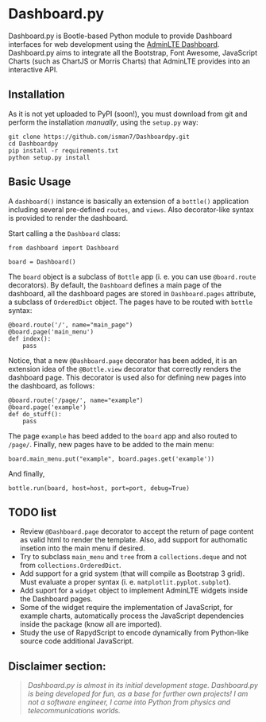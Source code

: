 # Dashboard.py

Dashboard.py is Bootle-based Python module to provide Dashboard interfaces for web development using the [AdminLTE 
Dashboard](https://github.com/almasaeed2010/AdminLTE). Dashboard.py aims to integrate all  the Bootstrap, Font 
Awesome, JavaScript Charts (such as ChartJS or Morris Charts) that AdminLTE provides into an interactive API. 

## Installation

As it is not yet uploaded to PyPI (soon!), you must download from git and perform the installation *manually*, using 
the `setup.py` way: 

```
git clone https://github.com/isman7/Dashboardpy.git
cd Dashboardpy
pip install -r requirements.txt
python setup.py install
```

## Basic Usage

A `dashboard()` instance is basically an extension of a `bottle()` application including several pre-defined `routes`,
and `views`. Also decorator-like syntax is provided to render the dashboard.

Start calling a the `Dashboard` class:

```
from dashboard import Dashboard

board = Dashboard()
```  
 
The `board` object is a subclass of `Bottle`  app (i. e. you can use `@board.route` decorators). By default, the 
`Dashboard` defines a main page of the dashboard, all the dashboard pages are stored in `Dashboard.pages` attribute, 
a subclass of `OrderedDict` object. The pages have to be routed with `bottle` syntax:
 
```
@board.route('/', name="main_page")
@board.page('main_menu')
def index():
    pass
```

Notice, that a new `@Dashboard.page` decorator has been added, it is an extension idea of the `@Bottle.view` decorator 
that correctly renders the dashboard page. This decorator is used also for defining new pages into the dashboard, as 
follows: 

```
@board.route('/page/', name="example")
@board.page('example')
def do_stuff():
    pass
```

The page `example` has beed added to the `board` app and also routed to `/page/`. Finally, new pages have to be added
 to the main menu:
 
```
board.main_menu.put("example", board.pages.get('example'))
``` 

And finally,

```
bottle.run(board, host=host, port=port, debug=True)
```



## TODO list

- Review `@Dashboard.page` decorator to accept the return of page content as valid html to render the template. Also,
 add support for authomatic insetion into the main menu if desired. 
- Try to subclass `main_menu` and `tree` from a `collections.deque` and not from `collections.OrderedDict`.  
- Add support for a grid system (that will compile as Bootstrap 3 grid). Must evaluate a proper syntax (i. e. 
`matplotlit.pyplot.subplot`).
- Add suport for a `widget` object to implement AdminLTE widgets inside the Dashboard pages.
- Some of the widget require the implementation of JavaScript, for example charts, automatically process the 
JavaScript dependencies inside the package (know all are imported). 
- Study the use of RapydScript to encode dynamically from Python-like source code additional JavaScript. 


## Disclaimer section:
> *Dashboard.py is almost in its initial development stage.*
> *Dashboard.py is being developed for fun, as a base for further own projects!*
> *I am not a software engineer, I came into Python from physics and telecommunications worlds.*

